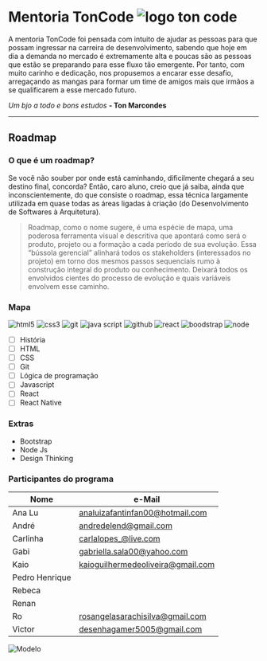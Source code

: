 # Mentoria TonCode ![logo ton code](./img/logo.png)
A mentoria TonCode foi pensada com intuito de ajudar as pessoas para que possam ingressar na carreira de desenvolvimento, sabendo que hoje em dia a demanda no mercado é extremamente alta e poucas são as pessoas que estão se preparando para esse fluxo tão emergente. Por tanto, com muito carinho e dedicação, nos propusemos a encarar esse desafio, arregaçando as mangas para formar um time de amigos mais que irmãos a se qualificarem a esse mercado futuro.

_Um bjo a todo e bons estudos_ __- Ton Marcondes__

---

## Roadmap


### O que é um roadmap?
Se você não souber por onde está caminhando, dificilmente chegará a seu destino final, concorda? Então, caro aluno, creio que já saiba, ainda que inconscientemente, do que consiste o roadmap, essa técnica largamente utilizada em quase todas as áreas ligadas à criação (do Desenvolvimento de Softwares à Arquitetura).

>Roadmap, como o nome sugere, é uma espécie de mapa, uma poderosa ferramenta visual e descritiva que apontará como será o produto, projeto ou a formação a cada período de sua evolução. Essa “bússola gerencial” alinhará todos os stakeholders (interessados no projeto) em torno dos mesmos passos sequenciais rumo à construção integral do produto ou conhecimento. Deixará todos os envolvidos cientes do processo de evolução e quais variáveis envolvem esse caminho.



### Mapa
![html5](./img/html.png)
![css3](./img/css.png)
![git](./img/git.png)
![java script](./img/javascript.png)
![github](./img/github.png)
![react](./img/react.png)
![boodstrap](./img/bootstrap.png)
![node](./img/node-js.png)


- [ ] História 
- [ ] HTML
- [ ] CSS
- [ ] Git
- [ ] Lógica de programação
- [ ] Javascript
- [ ] React
- [ ] React Native

### Extras
* Bootstrap
* Node Js
* Design Thinking

### Participantes do programa
|Nome |e-Mail|
|---|---|
|Ana Lu |analuizafantinfan00@hotmail.com|
|André |andredelend@gmail.com| 
|Carlinha |carlalopes_@live.com| 
|Gabi |gabriella.sala00@yahoo.com| 
|Kaio |kaioguilhermedeoliveira@gmail.com| 
|Pedro Henrique| |
|Rebeca| |
|Renan| | 
|Ro |rosangelasarachisilva@gmail.com| 
|Victor |desenhagamer5005@gmail.com| 

![Modelo](img/modelo.png)
